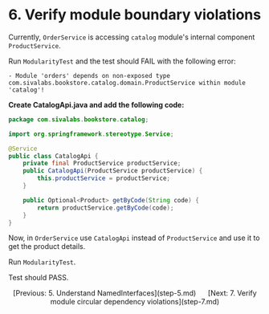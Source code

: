 # 6. Verify module boundary violations

Currently, `OrderService` is accessing `catalog` module's internal component `ProductService`.

Run `ModularityTest` and the test should FAIL with the following error:

```shell
- Module 'orders' depends on non-exposed type com.sivalabs.bookstore.catalog.domain.ProductService within module 'catalog'!
```

**Create CatalogApi.java and add the following code:**

```java
package com.sivalabs.bookstore.catalog;

import org.springframework.stereotype.Service;

@Service
public class CatalogApi {
    private final ProductService productService;
    public CatalogApi(ProductService productService) {
        this.productService = productService;
    }

    public Optional<Product> getByCode(String code) {
        return productService.getByCode(code);
    }
}
```

Now, in `OrderService` use `CatalogApi` instead of `ProductService` and use it to get the product details.

Run `ModularityTest`. 

Test should PASS.

<p align="center">
[Previous: 5. Understand NamedInterfaces](step-5.md) &nbsp;&nbsp;&nbsp;&nbsp;
[Next: 7. Verify module circular dependency violations](step-7.md)
</p>